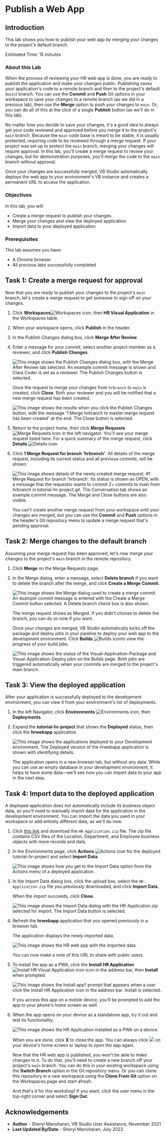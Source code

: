 # Publish a Web App

## Introduction

This lab shows you how to publish your web app by merging your changes to the project's default branch.

Estimated Time: 15 minutes

### About this Lab
When the process of reviewing your HR web app is done, you are ready to publish the application and make your changes public. Publishing saves your application's code to a remote branch and then to the project's default (`main`) branch. You can use the **Commit** and **Push** Git options in your workspace to save your changes to a remote branch (as we did in a previous lab), then use the **Merge** option to push your changes to `main`. Or, you can do all of this at the click of a single **Publish** button (as we'll do in this lab).

No matter how you decide to save your changes, it's a good idea to always get your code reviewed and approved before you merge it to the project's `main` branch. Because the `main` code base is meant to be stable, it is usually protected, requiring code to be reviewed through a merge request. If your project was set up to protect the `main` branch, merging your changes will require approval. In this lab, you'll create a merge request to review your changes, but for demonstration purposes, you'll merge the code to the `main` branch without approval.

Once your changes are successfully merged, VB Studio automatically deploys the web app to your environment's VB instance and creates a permanent URL to access the application.

### Objectives
In this lab, you will:
* Create a merge request to publish your changes
* Merge your changes and view the deployed application
* Import data to your deployed application

### Prerequisites

This lab assumes you have:
* A Chrome browser
* All previous labs successfully completed

## Task 1: Create a merge request for approval

Now that you are ready to publish your changes to the project's `main` branch, let's create a merge request to get someone to sign off on your changes.

1.  Click **Workspaces**![Workspaces icon](images/vbs-workspaces-icon.png), then **HR Visual Application** in the Workspaces table.
2.  When your workspace opens, click **Publish** in the header.
3.  In the Publish Changes dialog box, click **Merge After Review**.
4.  Enter a message for your commit, select another project member as a reviewer, and click **Publish Changes**. 

    ![](images/create-mr.png "This image shows the Publish Changes dialog box, with the Merge After Review tab selected. An example commit message is shown and Clara Coder is set as a reviewer. The Publish Changes button is selected.")

    Once the request to merge your changes from `hrbranch` to `main` is created, click **Close**. Both your reviewer and you will be notified that a new merge request has been created.

    ![](images/create-mr-result.png "This image shows the results when you click the Publish Changes button, with the message '1 Merge hrbranch to master merge request has been created' at the end. The Close button is selected.")

5.  Return to the project home, then click **Merge Requests** ![Merge Requests icon](images/vbs-mergerequest-icon.png) in the left navigator. You'll see your merge request listed here. For a quick summary of the merge request, click **Details** ![Details icon](images/details-icon.png).
6.  Click **1 Merge Request for branch 'hrbranch'**. All details of the merge request, including its current status and all previous commits, will be shown:

    ![](images/create-mr-view.png "This image shows details of the newly created merge request, #1 Merge Request for branch 'hrbranch'. Its status is shown as OPEN, with a message that the requestor wants to commit 2+ commits to main from hrbranch in tutorial-hr-project.git. The Conversation tab shows an example commit message. The Merge and Close buttons are also visible.")

    You can't create another merge request from your workspace until your changes are merged, but you can use the **Commit** and **Push** options in the header's Git repository menu to update a merge request that's pending approval.

## Task 2: Merge changes to the default branch

Assuming your merge request has been approved, let's now merge your changes to the project's `main` branch in the remote repository.

1.  Click **Merge** on the Merge Requests page.
2.  In the Merge dialog, enter a message, select **Delete branch** if you want to delete the branch after the merge, and click **Create a Merge Commit**.

    ![](images/merge-mr.png "This image shows the Merge dialog used to create a merge commit. An example commit message is entered with the Create a Merge Commit button selected. A Delete branch check box is also shown.")

    The merge request shows as Merged. If you didn't choose to delete the branch, you can do so now if you want.

    Once your changes are merged, VB Studio automatically kicks off the package and deploy jobs in your pipeline to deploy your web app to the development environment. Click **Builds** ![Builds icon](images/vbs-builds-icon.png)to view the progress of your build jobs.

    ![](images/merge-mr-result.png "This image shows the status of the Visual-Application-Package and Visual-Application-Deploy jobs on the Builds page. Both jobs are triggered automatically when your commits are merged to the project's main branch.")

## Task 3: View the deployed application
After your application is successfully deployed to the development environment, you can view it from your environment's list of deployments.

1.  In the left Navigator, click **Environments** ![Environments icon](images/vbs-environments-icon.png), then **Deployments**.
2.  Expand the **tutorial-hr-project** that shows the **Deployed** status, then click the **hrwebapp** application.

    ![](images/deployed-application.png "This image shows the applications deployed to your Development environment. The Deployed version of the hrwebapp application is shown with identifying details.")

    The application opens in a new browser tab, but without any data. While you can use an empty database in your development environment, it helps to have some data—we'll see how you can import data to your app in the next step.

## Task 4: Import data to the deployed application
A deployed application does not automatically include its business object data, so you'll need to manually import data for the application in the development environment. You can import the data you used in your workspace or add entirely different data, as we'll do now.

1.  Click [this link](https://objectstorage.us-ashburn-1.oraclecloud.com/p/LNAcA6wNFvhkvHGPcWIbKlyGkicSOVCIgWLIu6t7W2BQfwq2NSLCsXpTL9wVzjuP/n/c4u04/b/livelabsfiles/o/developer-library/HR-Application.zip) and download the `HR-Application.zip` file. The zip file contains CSV files of the Location, Department, and Employee business objects with more records and data.
2.  In the Environments page, click **Actions** ![Actions icon](images/vbs-actions-icon.png) for the deployed tutorial-hr-project and select **Import Data**.

    ![](images/deployed-application-import-data.png "This image shows how you get to the Import Data option from the Actions menu of a deployed application.")

3.  In the Import Data dialog box, click the upload box, select the `HR-Application.zip` file you previously downloaded, and click **Import Data**.

    When the import succeeds, click **Close**.

    ![](images/deployed-application-import-data-1.png "This image shows the Import Data dialog with the HR-Application.zip selected for import. The Import Data button is selected.")

4.  Refresh the **hrwebapp** application that you opened previously in a browser tab.

    The application displays the newly imported data.

    ![](images/deployed-application-live-data.png "This image shows the HR web app with the imported data.")    

    You can now make a note of this URL to share with public users.  

4.  To install the app as a PWA, click the **Install HR Application** ![Install HR Visual Application icon](images/install-app-icon.png) icon in the address bar, then **Install** when prompted.

    ![](images/install-as-pwa.png "This image shows the Install app? prompt that appears when a user click the Install HR Application icon in the address bar. Install is selected.")

    If you access this app on a mobile device, you'll be prompted to add the app to your phone's home screen as well.

5. When the app opens on your device as a standalone app, try it out and test its functionality.

   ![](images/pwa-installed.png "This image shows the HR Application installed as a PWA on a device.")

   When you are done, click **X** to close the app. You can always click ![](images/pwa-desktop-icon.png) on your device's home screen or laptop to open the app again.

    Now that the HR web app is published, you won't be able to make changes to it. To do that, you'll need to create a new branch off your project's `main` branch. You can do this in your existing workspace using the **Switch Branch** option in the Git repository menu. Or you can clone this repository in a new workspace using the **Clone From Git** option on the Workspaces page and start afresh.

    And that's it for this workshop! If you want, click the user menu in the top-right corner and select **Sign Out**.

## Acknowledgements
* **Author** - Sheryl Manoharan, VB Studio User Assistance, November 2021
* **Last Updated By/Date** - Sheryl Manoharan, July 2022
